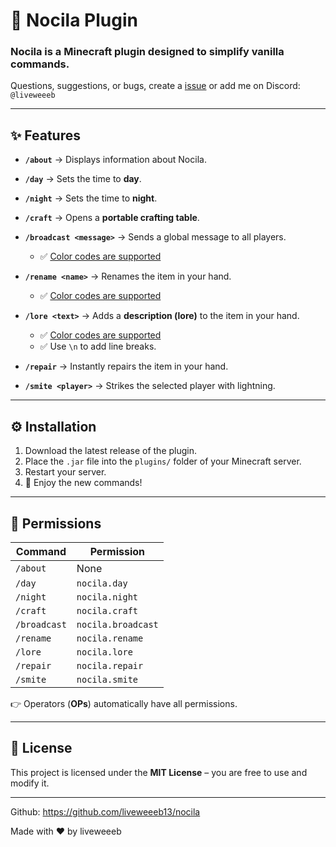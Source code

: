 # 🍫 Nocila Plugin
### **Nocila** is a Minecraft plugin designed to simplify vanilla commands.


Questions, suggestions, or bugs, create a [issue](https://github.com/liveweeeb13/nocila/issues) or add me on Discord: `@liveweeeb`

---

## ✨ Features
- **`/about`** → Displays information about Nocila.  
- **`/day`** → Sets the time to **day**.  
- **`/night`** → Sets the time to **night**.  
- **`/craft`** → Opens a **portable crafting table**.  
- **`/broadcast <message>`** → Sends a global message to all players.  
  - ✅ [Color codes are supported](https://www.reddit.com/r/Minecraft/comments/c0z2jn/color_guide_youre_welcome/)  

- **`/rename <name>`** → Renames the item in your hand.  
  - ✅ [Color codes are supported](https://www.reddit.com/r/Minecraft/comments/c0z2jn/color_guide_youre_welcome/)  

- **`/lore <text>`** → Adds a **description (lore)** to the item in your hand.  
  - ✅ [Color codes are supported](https://www.reddit.com/r/Minecraft/comments/c0z2jn/color_guide_youre_welcome/)  
  - ✅ Use `\n` to add line breaks.  

- **`/repair`** → Instantly repairs the item in your hand.  
- **`/smite <player>`** → Strikes the selected player with lightning.  

---

## ⚙️ Installation
1. Download the latest release of the plugin.  
2. Place the `.jar` file into the `plugins/` folder of your Minecraft server.  
3. Restart your server.  
4. 🎉 Enjoy the new commands!  

---

## 🔑 Permissions

| Command     | Permission          |
|-------------|----------------------|
| `/about`    | None                 |
| `/day`      | `nocila.day`         |
| `/night`    | `nocila.night`       |
| `/craft`    | `nocila.craft`       |
| `/broadcast`| `nocila.broadcast`   |
| `/rename`   | `nocila.rename`      |
| `/lore`     | `nocila.lore`        |
| `/repair`   | `nocila.repair`      |
| `/smite`    | `nocila.smite`       |

👉 Operators (**OPs**) automatically have all permissions.  


---

## 📜 License
This project is licensed under the **MIT License** – you are free to use and modify it.  

---

Github: https://github.com/liveweeeb13/nocila

Made with ❤️ by liveweeeb